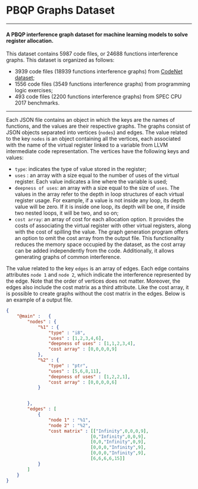 # PBQP Graphs Dataset
---
#### A PBQP interference graph dataset for machine learning models to solve register allocation.

This dataset contains 5987 code files, or 24688 functions interference graphs. This dataset is organized as follows:

- 3939 code files (18939 functions interference graphs) from [CodeNet dataset](https://developer.ibm.com/data/project-codenet/); 
- 1556 code files (3549 functions interference graphs) from programming logic exercises; 
- 493 code files (2200 functions interference graphs) from SPEC CPU 2017 benchmarks. 

---

Each JSON file contains an object in which the keys are the names of functions, and the values are their respective graphs. The graphs consist of JSON objects separated into vertices (`nodes`) and edges. The value related to the key `nodes` is an object containing all the vertices, each associated with the name of the virtual register linked to a variable from LLVM intermediate code representation. The vertices have the following keys and values:

- `type`: indicates the type of value stored in the register;
- `uses` :  an array with a size equal to the number of uses of the virtual register. Each value indicates a line where the variable is used;
- `deepness of uses`: an array with a size equal to the size of `uses`. The values in the array refer to the depth in loop structures of each virtual register usage. For example, if a value is not inside any loop, its depth value will be zero. If it is inside one loop, its depth will be one, if inside two nested loops, it will be two, and so on;
- `cost array`: an array of cost for each allocation option. It provides the costs of associating the virtual register with other virtual registers, along with the cost of spilling the value. The graph generation program offers an option to omit the cost array from the output file. This functionality reduces the memory space occupied by the dataset, as the cost array can be added independently from the code. Additionally, it allows generating graphs of common interference.

The value related to the key `edges` is an array of edges. Each edge contains attributes `node 1` and `node 2`, which indicate the interference represented by the edge. Note that the order of vertices does not matter. Moreover, the edges also include the cost matrix as a third attribute. Like the cost array, it is possible to create graphs without the cost matrix in the edges. Below is an example of a output file.

```JSON
{
    "@main" :   {
        "nodes" : {
            "%1" : {
                "type" : "i8",
                "uses" : [1,2,3,4,6],
                "deepness of uses" : [1,1,2,3,4],
                "cost array" : [0,0,0,0,9]
            },
            "%2" : {
                "type" : "ptr",
                "uses" : [5,6,8,11],
                "deepness of uses" : [1,2,2,1],
                "cost array" : [0,0,0,0,6]
            }


        },
        "edges" : [
            {
                "node 1" : "%1",
                "node 2" : "%2",
                "cost matrix" : [["Infinity",0,0,0,9],
                                [0,"Infinity",0,0,9],
                                [0,0,"Infinity",0,9],
                                [0,0,0,"Infinity",9],
                                [0,0,0,"Infinity",9],
                                [6,6,6,6,15]]
            }
        ]
    }
}
```